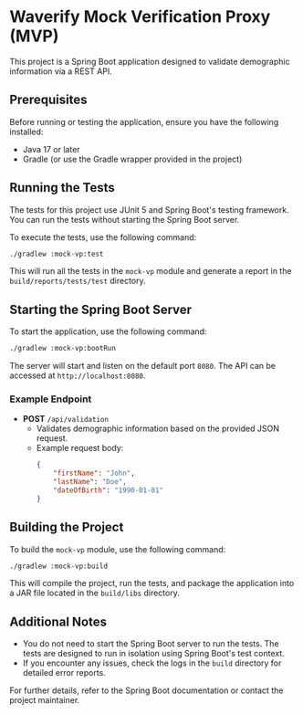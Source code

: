 # Waverify Mock Verification Proxy (MVP)

This project is a Spring Boot application designed to validate demographic information via a REST API.

## Prerequisites

Before running or testing the application, ensure you have the following installed:

- Java 17 or later
- Gradle (or use the Gradle wrapper provided in the project)

## Running the Tests

The tests for this project use JUnit 5 and Spring Boot's testing framework. You can run the tests without starting the
Spring Boot server.

To execute the tests, use the following command:

```bash
./gradlew :mock-vp:test
```

This will run all the tests in the `mock-vp` module and generate a report in the `build/reports/tests/test` directory.

## Starting the Spring Boot Server

To start the application, use the following command:

```bash
./gradlew :mock-vp:bootRun
```

The server will start and listen on the default port `8080`. The API can be accessed at `http://localhost:8080`.

### Example Endpoint

- **POST** `/api/validation`
    - Validates demographic information based on the provided JSON request.
    - Example request body:
      ```json
      {
          "firstName": "John",
          "lastName": "Doe",
          "dateOfBirth": "1990-01-01"
      }
      ```

## Building the Project

To build the `mock-vp` module, use the following command:

```bash
./gradlew :mock-vp:build
```

This will compile the project, run the tests, and package the application into a JAR file located in the `build/libs`
directory.

## Additional Notes

- You do not need to start the Spring Boot server to run the tests. The tests are designed to run in isolation using
  Spring Boot's test context.
- If you encounter any issues, check the logs in the `build` directory for detailed error reports.

For further details, refer to the Spring Boot documentation or contact the project maintainer.
